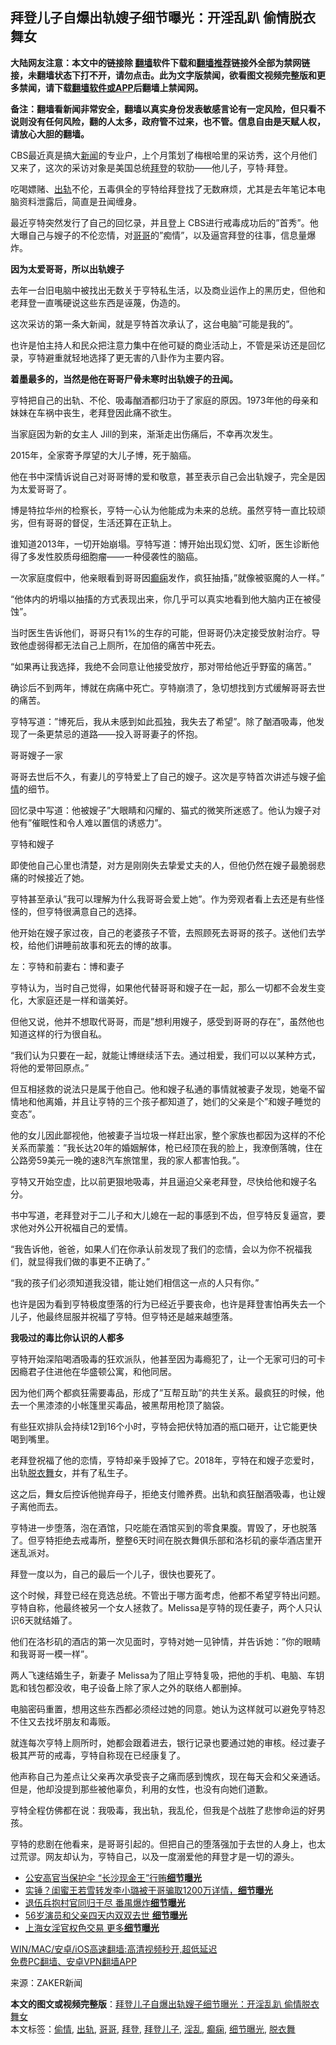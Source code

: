  <h2>拜登儿子自爆出轨嫂子细节曝光：开淫乱趴 偷情脱衣舞女</h2> <p class="notice"><b>大陆网友注意：本文中的链接除 <a href="https://github.com/bannedbook/fanqiang" >翻墙</a>软件下载和<a href="https://github.com/killgcd/justmysocks/blob/master/README.md">翻墙推荐</a>链接外全部为禁网链接，未翻墙状态下打不开，请勿点击。此为文字版禁闻，欲看图文视频完整版和更多禁闻，请下载<a href="https://github.com/bannedbook/fanqiang">翻墙软件或APP</a>后翻墙上禁闻网。</p><p>备注：翻墙看新闻非常安全，翻墙以真实身份发表敏感言论有一定风险，但只看不说则没有任何风险，翻的人太多，政府管不过来，也不管。信息自由是天赋人权，请放心大胆的翻墙。</b></p>  <div class="entry"> <p>CBS最近真是搞大<span class='wp_keywordlink_affiliate'><a href="https://www.bannedbook.org/" title="新闻">新闻</a></span>的专业户，上个月策划了梅根哈里的采访秀，这个月他们又来了，这次的采访对象是美国总统<a href="https://www.bannedbook.org/bnews/tag/%e6%8b%9c%e7%99%bb/" class="st_tag internal_tag" rel="tag" title="标签 拜登 下的日志">拜登</a>的软肋——他儿子，亨特·拜登。</p> <p>吃喝嫖赌、<a href="https://www.bannedbook.org/bnews/tag/%e5%87%ba%e8%bd%a8/" class="st_tag internal_tag" rel="tag" title="标签 出轨 下的日志">出轨</a>不伦，五毒俱全的亨特给拜登找了无数麻烦，尤其是去年笔记本电脑资料泄露后，简直是丑闻缠身。</p> <p>最近亨特突然发行了自己的回忆录，并且登上 CBS进行戒毒成功后的&#8221;首秀&#8221;。他大曝自己与嫂子的不伦恋情，对<a href="https://www.bannedbook.org/bnews/tag/%E5%93%A5%E5%93%A5/" class="st_tag internal_tag" rel="tag" title="标签 哥哥 下的日志">哥哥</a>的&#8221;痴情&#8221;，以及逼宫拜登的往事，信息量爆炸。</p> <p><strong>因为太爱哥哥，所以出轨嫂子</strong></p> <p>去年一台旧电脑中被找出无数关于亨特私生活，以及商业运作上的黑历史，但他和老拜登一直嘴硬说这些东西是诬蔑，伪造的。</p> <p>这次采访的第一条大新闻，就是亨特首次承认了，这台电脑&#8221;可能是我的&#8221;。</p> <p>也许是怕主持人和民众把注意力集中在他可疑的商业活动上，不管是采访还是回忆录，亨特避重就轻地选择了更无害的八卦作为主要内容。</p> <p><strong>着墨最多的，当然是他在哥哥尸骨未寒时出轨嫂子的丑闻。</strong></p> <p>亨特把自己的出轨、不伦、吸毒酗酒都归功于了家庭的原因。1973年他的母亲和妹妹在车祸中丧生，老拜登因此痛不欲生。</p> <p>当家庭因为新的女主人 Jill的到来，渐渐走出伤痛后，不幸再次发生。</p> <p>2015年，全家寄予厚望的大儿子博，死于脑癌。</p> <p>他在书中深情诉说自己对哥哥博的爱和敬意，甚至表示自己会出轨嫂子，完全是因为太爱哥哥了。</p> <p>博是特拉华州的检察长，亨特一心认为他能成为未来的总统。虽然亨特一直比较顽劣，但有哥哥的督促，生活还算在正轨上。</p> <p>谁知道2013年，一切开始崩塌。亨特写道：博开始出现幻觉、幻听，医生诊断他得了多发性胶质母细胞瘤——一种侵袭性的脑癌。</p>  <p>一次家庭度假中，他亲眼看到哥哥因<a href="https://www.bannedbook.org/bnews/tag/%E7%99%AB%E7%97%AB/" class="st_tag internal_tag" rel="tag" title="标签 癫痫 下的日志">癫痫</a>发作，疯狂抽搐，&#8221;就像被驱魔的人一样。&#8221;</p> <p>&#8220;他体内的坍塌以抽搐的方式表现出来，你几乎可以真实地看到他大脑内正在被侵蚀&#8221;。</p> <p>当时医生告诉他们，哥哥只有1%的生存的可能，但哥哥仍决定接受放射治疗。导致他虚弱得都无法自己上厕所，在加倍的痛苦中死去。</p> <p>&#8220;如果再让我选择，我绝不会同意让他接受放疗，那对带给他近乎野蛮的痛苦。&#8221;</p> <p>确诊后不到两年，博就在病痛中死亡。亨特崩溃了，急切想找到方式缓解哥哥去世的痛苦。</p> <p>亨特写道：&#8221;博死后，我从未感到如此孤独，我失去了希望&#8221;。除了酗酒吸毒，他发现了一条更禁忌的道路——投入哥哥妻子的怀抱。</p> <p>哥哥嫂子一家</p> <p>哥哥去世后不久，有妻儿的亨特爱上了自己的嫂子。这次是亨特首次讲述与嫂子<a href="https://www.bannedbook.org/bnews/tag/%e5%81%b7%e6%83%85/" class="st_tag internal_tag" rel="tag" title="标签 偷情 下的日志">偷情</a>的细节。</p> <p>回忆录中写道：他被嫂子&#8221;大眼睛和闪耀的、猫式的微笑所迷惑了。他认为嫂子对他有&#8221;催眠性和令人难以置信的诱惑力&#8221;。</p> <p>亨特和嫂子</p> <p>即使他自己心里也清楚，对方是刚刚失去挚爱丈夫的人，但他仍然在嫂子最脆弱悲痛的时候接近了她。</p> <p>亨特甚至承认&#8221;我可以理解为什么我哥哥会爱上她&#8221;。作为旁观者看上去还是有些怪怪的，但亨特很满意自己的选择。</p> <p>他开始在嫂子家过夜，自己的老婆孩子不管，去照顾死去哥哥的孩子。送他们去学校，给他们讲睡前故事和死去的博的故事。</p> <p>左：亨特和前妻右：博和妻子</p>  <p>亨特认为，当时自己觉得，如果他代替哥哥和嫂子在一起，那么一切都不会发生变化，大家庭还是一样和谐美好。</p> <p>但他又说，他并不想取代哥哥，而是&#8221;想利用嫂子，感受到哥哥的存在&#8221;，虽然他也知道这样的行为很自私。</p> <p>&#8220;我们认为只要在一起，就能让博继续活下去。通过相爱，我们可以以某种方式，将他的爱带回原点。&#8221;</p> <p>但互相拯救的说法只是属于他自己。他和嫂子私通的事情就被妻子发现，她毫不留情地和他离婚，并且让亨特的三个孩子都知道了，她们的父亲是个&#8221;和嫂子睡觉的变态&#8221;。</p> <p>他的女儿因此鄙视他，他被妻子当垃圾一样赶出家，整个家族也都因为这样的不伦关系而蒙羞：&#8221;我长达20年的婚姻解体，枪已经顶在我的脸上，我潦倒落魄，住在公路旁59美元一晚的速8汽车旅馆里，我的家人都害怕我。&#8221;。</p> <p>亨特又开始空虚，比以前更狠地吸毒，并且逼迫父亲老拜登，尽快给他和嫂子名分。</p> <p>书中写道，老拜登对于二儿子和大儿媳在一起的事感到不齿，但亨特反复逼宫，要求他对外公开祝福自己的爱情。</p> <p>&#8220;我告诉他，爸爸，如果人们在你承认前发现了我们的恋情，会以为你不祝福我们，就显得我们做的事更不正确了。&#8221;</p> <p>&#8220;我的孩子们必须知道我没错，能让她们相信这一点的人只有你。&#8221;</p> <p>也许是因为看到亨特极度堕落的行为已经近乎要丧命，也许是拜登害怕再失去一个儿子，他最终屈服并祝福了亨特。但亨特还是越来越堕落。</p> <p><strong>我吸过的毒比你认识的人都多</strong></p> <p>亨特开始深陷喝酒吸毒的狂欢派队，他甚至因为毒瘾犯了，让一个无家可归的可卡因瘾君子住进他在华盛顿公寓，和他同居。</p> <p>因为他们两个都疯狂需要毒品，形成了&#8221;互帮互助&#8221;的共生关系。最疯狂的时候，他去一个黑漆漆的小帐篷里买毒品，被黑帮用枪顶了脑袋。</p> <p>有些狂欢排队会持续12到16个小时，亨特会把伏特加酒的瓶口砸开，让它能更快喝到嘴里。</p>  <p>老拜登祝福了他的恋情，亨特却亲手毁掉了它。2018年，亨特在和嫂子恋爱时，出轨<a href="https://www.bannedbook.org/bnews/tag/%e8%84%b1%e8%a1%a3%e8%88%9e/" class="st_tag internal_tag" rel="tag" title="标签 脱衣舞 下的日志">脱衣舞</a>女，并有了私生子。</p> <p>这之后，舞女后控诉他抛弃母子，拒绝支付赡养费。出轨和疯狂酗酒吸毒，也让嫂子离他而去。</p> <p>亨特进一步堕落，泡在酒馆，只吃能在酒馆买到的零食果腹。胃毁了，牙也脱落了。但亨特拒绝去戒毒所，整整6天时间在脱衣舞俱乐部和洛杉矶的豪华酒店里开迷乱派对。</p> <p>拜登一度以为，自己的最后一个儿子，很快也要死了。</p> <p>这个时候，拜登已经在竞选总统。不管出于哪方面考虑，他都不希望亨特出问题。亨特自称，他最终被另一个女人拯救了。Melissa是亨特的现任妻子，两个人只认识6天就结婚了。</p> <p>他们在洛杉矶的酒店的第一次见面时，亨特对她一见钟情，并告诉她：&#8221;你的眼睛和我哥哥一模一样&#8221;。</p> <p>两人飞速结婚生子，新妻子 Melissa为了阻止亨特复吸，把他的手机、电脑、车钥匙和钱包都没收，电子设备上除了家人之外的联络人都删掉。</p> <p>电脑密码重置，想用这些东西都必须经过她的同意。她认为这样就可以避免亨特忍不住又去找坏朋友和毒贩。</p> <p>就连每次亨特上厕所时，她都会跟着进去，银行记录也要通过她的审核。经过妻子极其严苛的戒毒，亨特自称现在已经康复了。</p> <p>他声称自己为差点让父亲再次承受丧子之痛而感到愧疚，现在每天会和父亲通话。但是，他却没提到那些被他辜负，利用的女性，也没有向她们道歉。</p> <p>亨特全程仿佛都在说：我吸毒，我出轨，我乱伦，但我是个战胜了悲惨命运的好男孩。</p> <p>亨特的悲剧在他看来，是哥哥引起的。但把自己的堕落强加于去世的人身上，也太过荒谬。网友却认为，亨特自己，以及一度溺爱他的拜登才是一切的源头。</p> <ul class='op-related-articles' title='相关阅读'> <li><a href='https://www.bannedbook.org/bnews/cnnews/20210331/1516621.html' target='_blank'>公安高官当保护伞 “长沙现金王”行贿<b>细节曝光</b></a></li> <li><a href='https://www.bannedbook.org/bnews/yule/20210326/1512934.html' target='_blank'>实锤？闺蜜王若雪转发李小璐被干哥骗取1200万详情，<b>细节曝光</b></a></li> <li><a href='https://www.bannedbook.org/bnews/cnnews/20210324/1511462.html' target='_blank'>退伍兵抱村官同归于尽 番禺爆炸<b>细节曝光</b></a></li> <li><a href='https://www.bannedbook.org/bnews/yule/20210319/1508039.html' target='_blank'>56岁演员和父亲四天内双双去世 <b>细节曝光</b></a></li> <li><a href='https://www.bannedbook.org/bnews/comments/20210318/1507345.html' target='_blank'>上海女淫官权色交易 更多<b>细节曝光</b></a></li> </ul> <p class="texttj"> <a href="https://github.com/bannedbook/fanqiang/wiki/V2ray%E6%9C%BA%E5%9C%BA" target="_blank">WIN/MAC/安卓/iOS高速翻墙:高清视频秒开,超低延迟</a><br/> <a href="https://github.com/bannedbook/fanqiang/wiki/%E7%A6%81%E9%97%BB%E7%BD%91%E5%AE%89%E5%8D%93%E7%BF%BB%E5%A2%99%E6%96%B0%E9%97%BBAPP" target="_blank">免费PC翻墙、安卓VPN翻墙APP</a></p><p> 来源：ZAKER新闻 </p> <a name='sharetosocial'></a>       <div><b>本文的图文或视频完整版</b>：<a href='https://www.bannedbook.org/bnews/yule/20210409/1522544.html'>拜登儿子自爆出轨嫂子细节曝光：开淫乱趴 偷情脱衣舞女</a></div>  </div><!--END ENTRY--> <div class="postfooter"> <div>本文标签：<a href="https://www.bannedbook.org/bnews/tag/%e5%81%b7%e6%83%85/" rel="tag">偷情</a>, <a href="https://www.bannedbook.org/bnews/tag/%e5%87%ba%e8%bd%a8/" rel="tag">出轨</a>, <a href="https://www.bannedbook.org/bnews/tag/%E5%93%A5%E5%93%A5/" rel="tag">哥哥</a>, <a href="https://www.bannedbook.org/bnews/tag/%e6%8b%9c%e7%99%bb/" rel="tag">拜登</a>, <a href="https://www.bannedbook.org/bnews/tag/%E6%8B%9C%E7%99%BB%E5%84%BF%E5%AD%90/" rel="tag">拜登儿子</a>, <a href="https://www.bannedbook.org/bnews/tag/%e6%b7%ab%e4%b9%b1/" rel="tag">淫乱</a>, <a href="https://www.bannedbook.org/bnews/tag/%E7%99%AB%E7%97%AB/" rel="tag">癫痫</a>, <a href="https://www.bannedbook.org/bnews/tag/%E7%BB%86%E8%8A%82%E6%9B%9D%E5%85%89/" rel="tag">细节曝光</a>, <a href="https://www.bannedbook.org/bnews/tag/%e8%84%b1%e8%a1%a3%e8%88%9e/" rel="tag">脱衣舞</a></div>  </div><!--END POSTFOOTER--> 